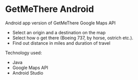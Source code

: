 # GetMeThere Android
Android app version of GetMeThere Google Maps API

- Select an origin and a destination on the map
- Select how o get there (Boeing 737, by horse, ostrich etc.).
- Find out distance in miles and duration of travel

Technology used:

- Java
- Google Maps API
- Android Studio
